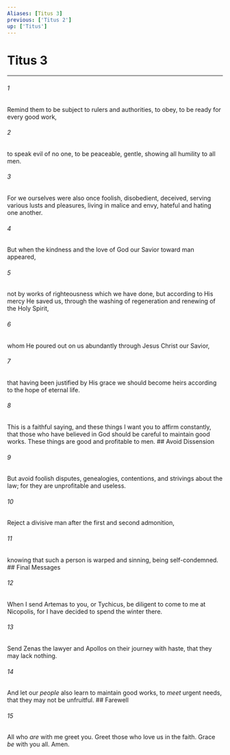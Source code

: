 ```yaml
---
Aliases: [Titus 3]
previous: ['Titus 2']
up: ['Titus']
---
```

# Titus 3

***


###### 1 
Remind them to be subject to rulers and authorities, to obey, to be ready for every good work, 

###### 2 
to speak evil of no one, to be peaceable, gentle, showing all humility to all men. 

###### 3 
For we ourselves were also once foolish, disobedient, deceived, serving various lusts and pleasures, living in malice and envy, hateful and hating one another. 

###### 4 
But when the kindness and the love of God our Savior toward man appeared, 

###### 5 
not by works of righteousness which we have done, but according to His mercy He saved us, through the washing of regeneration and renewing of the Holy Spirit, 

###### 6 
whom He poured out on us abundantly through Jesus Christ our Savior, 

###### 7 
that having been justified by His grace we should become heirs according to the hope of eternal life. 

###### 8 
This is a faithful saying, and these things I want you to affirm constantly, that those who have believed in God should be careful to maintain good works. These things are good and profitable to men. ## Avoid Dissension 

###### 9 
But avoid foolish disputes, genealogies, contentions, and strivings about the law; for they are unprofitable and useless. 

###### 10 
Reject a divisive man after the first and second admonition, 

###### 11 
knowing that such a person is warped and sinning, being self-condemned. ## Final Messages 

###### 12 
When I send Artemas to you, or Tychicus, be diligent to come to me at Nicopolis, for I have decided to spend the winter there. 

###### 13 
Send Zenas the lawyer and Apollos on their journey with haste, that they may lack nothing. 

###### 14 
And let our _people_ also learn to maintain good works, to _meet_ urgent needs, that they may not be unfruitful. ## Farewell 

###### 15 
All who _are_ with me greet you. Greet those who love us in the faith. Grace _be_ with you all. Amen.
